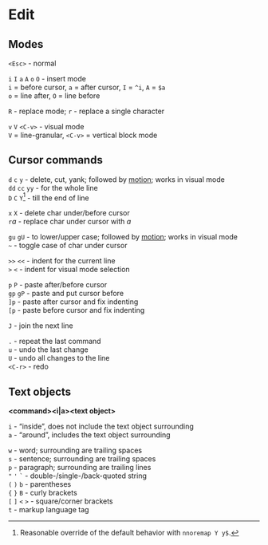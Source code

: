 # Edit

## Modes

`<Esc>` - normal

`i` `I` `a` `A` `o` `O` - insert mode<br>
 `i` = before cursor, `a` = after cursor, `I` = `^i`, `A` = `$a`<br>
`o` = line after, `O` = line before

`R` - replace mode; `r` - replace a single character

`v` `V` ``<C-v>`` - visual mode<br>
`V` = line-granular, `<C-v>` = vertical block mode


## Cursor commands

`d` `c` `y` - delete, cut, yank; followed by [motion](motion.md); works in visual mode<br>
`dd` `cc` `yy` - for the whole line<br>
`D` `C` `Y`[^1] - till the end of line

[^1]: Reasonable override of the default behavior with `nnoremap Y y$`.

`x` `X` - delete char under/before cursor<br>
`r`*a* - replace char under cursor with *a*<br>

`gu` `gU` - to lower/upper case; followed by [motion](motion.md); works in visual mode<br>
`~` - toggle case of char under cursor

`>>` `<<` - indent for the current line<br>
`>` `<` - indent for visual mode selection

`p` `P` - paste after/before cursor<br>
`gp` `gP` - paste and put cursor before<br>
`]p` - paste after cursor and fix indenting<br>
`[p` - paste before cursor and fix indenting

`J` - join the next line

`.` - repeat the last command<br>
`u` - undo the last change<br>
`U` - undo all changes to the line<br>
`<C-r>` - redo


## Text objects

**<command\><i|a\><text object\>**

`i` - “inside”, does not include the text object surrounding<br>
`a` - “around”, includes the text object surrounding

`w` - word; surrounding are trailing spaces<br>
`s` - sentence; surrounding are trailing spaces<br>
`p` - paragraph; surrounding are trailing lines<br>
`"` `'` `` ` `` - double-/single-/back-quoted string<br>
`(` `)` `b` - parentheses<br>
`{` `}` `B` - curly brackets<br>
`[` `]` `<` `>` - square/corner brackets<br>
`t` - markup language tag

